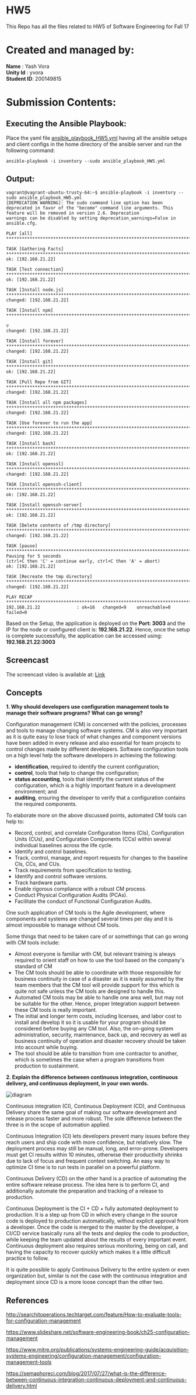 # HW5
This Repo has all the files related to HW5 of Software Engineering for Fall 17

# Created and managed by:
**Name** : Yash Vora <br/>
**Unity Id** : yvora <br/>
**Student ID**: 200149815

# Submission Contents:

## Executing the Ansible Playbook:

Place the yaml file [ansible_playbook_HW5.yml](https://github.ncsu.edu/yvora/HW5/blob/master/ansible_playbook_HW5.yml) having all the ansible setups and client configs in the home directory of the ansible server and run the following command:

```
ansible-playbook -i inventory --sudo ansible_playbook_HW5.yml
```


## Output:

```
vagrant@vagrant-ubuntu-trusty-64:~$ ansible-playbook -i inventory --sudo ansible_playbook_HW5.yml
[DEPRECATION WARNING]: The sudo command line option has been deprecated in favor of the "become" command line arguments. This feature will be removed in version 2.6. Deprecation
warnings can be disabled by setting deprecation_warnings=False in ansible.cfg.

PLAY [all] **************************************************************************************************************************************************************************

TASK [Gathering Facts] **************************************************************************************************************************************************************
ok: [192.168.21.22]

TASK [Test connection] **************************************************************************************************************************************************************
ok: [192.168.21.22]

TASK [Install node.js] **************************************************************************************************************************************************************
changed: [192.168.21.22]

TASK [Install npm] ******************************************************************************************************************************************************************

▽
changed: [192.168.21.22]

TASK [Install forever] **************************************************************************************************************************************************************
changed: [192.168.21.22]

TASK [Install git] ******************************************************************************************************************************************************************
ok: [192.168.21.22]

TASK [Pull Repo from GIT] ***********************************************************************************************************************************************************
changed: [192.168.21.22]

TASK [Install all npm packages] *****************************************************************************************************************************************************
changed: [192.168.21.22]

TASK [Use forever to run the app] ***************************************************************************************************************************************************
changed: [192.168.21.22]

TASK [Install bash] *****************************************************************************************************************************************************************
ok: [192.168.21.22]

TASK [Install openssl] **************************************************************************************************************************************************************
changed: [192.168.21.22]

TASK [Install openssh-client] *******************************************************************************************************************************************************
ok: [192.168.21.22]

TASK [Install openssh-server] *******************************************************************************************************************************************************
ok: [192.168.21.22]

TASK [Delete contents of /tmp directory] ********************************************************************************************************************************************
changed: [192.168.21.22]

TASK [pause] ************************************************************************************************************************************************************************
Pausing for 5 seconds
(ctrl+C then 'C' = continue early, ctrl+C then 'A' = abort)
ok: [192.168.21.22]

TASK [Recreate the tmp directory] ***************************************************************************************************************************************************
changed: [192.168.21.22]

PLAY RECAP **************************************************************************************************************************************************************************
192.168.21.22              : ok=16   changed=9    unreachable=0    failed=0

```

Based on the Setup, the application is deployed on the **Port: 3003** and the IP for the node or configured client is: **192.168.21.22**. Hence, once the setup is complete successfully, the application can be accessed using: **192.168.21.22:3003**

## Screencast

The screencast video is available at: [Link](https://youtu.be/InK4AJZzlZQ)

## Concepts

**1. Why should developers use configuration management tools to manage their software programs? What can go wrong?**

Configuration management (CM) is concerned with the policies, processes and tools to manage changing software systems. CM is also very important as it is quite easy to lose track of what changes and component versions have been added in every release and also essential for team projects to control changes made by different developers. 
Software configuration tools on a high level help the software developers in achieving the following:
* **identification**, required to identify the current configuration;
* **control**, tools that help to change the configuration;
* **status accounting**, tools that identify the current status of the configuration, which is a highly important feature in a development environment; and
* **auditing**, ensuring the developer to verify that a configuration contains the required components.

To elaborate more on the above discussed points, automated CM tools can help to:
* Record, control, and correlate Configuration Items (CIs), Configuration Units (CUs), and Configuration Components (CCs) within several individual baselines across the life cycle.
* Identify and control baselines.
* Track, control, manage, and report requests for changes to the baseline CIs, CCs, and CUs.
* Track requirements from specification to testing.
* Identify and control software versions.
* Track hardware parts.
* Enable rigorous compliance with a robust CM process.
* Conduct Physical Configuration Audits (PCAs).
* Facilitate the conduct of Functional Configuration Audits.

One such application of CM tools is the Agile development, where components and systems are changed several times per day and it is almost impossible to manage without CM tools.

Some things that need to be taken care of or somethings that can go wrong with CM tools include:
* Almost everyone is familiar with CM, but relevant training is always required to orient staff on how to use the tool based on the company's standard of CM
* The CM tools should be able to coordinate with those responsible for business continuity in case of a disaster as it is easily assumed by the team members that the CM tool will provide support for this which is quite not safe unless the CM tools are designed to handle this.
* Automated CM tools may be able to handle one area well, but may not be suitable for the other. Hence, proper Integration support between these CM tools is really important.
* The initial and longer term costs, including licenses, and labor cost to install and develop it so it is usable for your program should be considered before buying any CM tool. Also, the on-going system administration, security, maintenance, back up, and recovery as well as business continuity of operation and disaster recovery should be taken into account while buying.
* The tool should be able to transition from one contractor to another, which is sometimes the case when a program transitions from production to sustainment.



**2. Explain the difference between continuous integration, continuous delivery, and continuous deployment, in your own words.**

![diagram](https://github.com/yashvora21/SE-HW5/blob/master/HW5-img.jpg)


Continuous integration (CI), Continuous Deployment (CD), and Continuous Delivery share the same goal of making our software development and release process faster and more robust. The sole difference between the three is in the scope of automation applied. 

Continuous Integration (CI) lets developers prevent many issues before they reach users and ship code with more confidence, but relatively slow. The deployment process may still be manual, long, and error-prone. Developers must get CI results within 10 minutes, otherwise their productivity shrinks due to lack of focus and frequent context switching. An easy way to optimize CI time is to run tests in parallel on a powerful platform.

Continuous Delivery (CD) on the other hand is a practice of automating the entire software release process. The idea here is to perform CI, and additionally automate the preparation and tracking of a release to production.

Continuous Deployment is the CI + CD + fully automated deployment to production. It is a step up from CD in which every change in the source code is deployed to production automatically, without explicit approval from a developer. Once the code is merged to the master by the developer,  a CI/CD service basically runs all the tests and deploy the code to production, while keeping the team updated about the results of every important event. Continuous deployment also requires serious monitoring, being on call, and having the capacity to recover quickly which makes it a little difficult practice to follow. 

It is quite possible to apply Continuous Delivery to the entire system or even organization but, similar is not the case with the  continuous integration and deployment since CD is a more loose concept than the other two.

## References

http://searchitoperations.techtarget.com/feature/How-to-evaluate-tools-for-configuration-management

https://www.slideshare.net/software-engineering-book/ch25-configuration-management

https://www.mitre.org/publications/systems-engineering-guide/acquisition-systems-engineering/configuration-management/configuration-management-tools

https://semaphoreci.com/blog/2017/07/27/what-is-the-difference-between-continuous-integration-continuous-deployment-and-continuous-delivery.html

